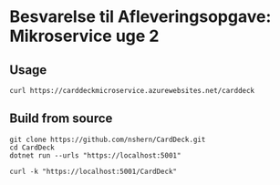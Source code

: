# Besvarelse til Afleveringsopgave: Mikroservice uge 2 

## Usage
````
curl https://carddeckmicroservice.azurewebsites.net/carddeck
````

## Build from source
```
git clone https://github.com/nshern/CardDeck.git
cd CardDeck
dotnet run --urls "https://localhost:5001"
```

```
curl -k "https://localhost:5001/CardDeck"
```
